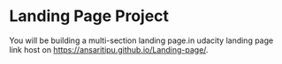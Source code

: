 # Landing Page Project
You will be building a multi-section landing page.in udacity landing page
link host on https://ansaritipu.github.io/Landing-page/.
